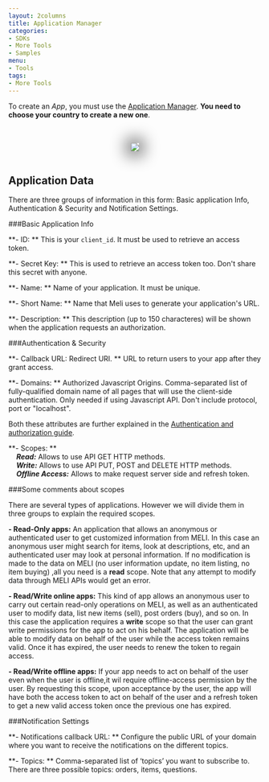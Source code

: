 ```yaml
---
layout: 2columns
title: Application Manager
categories: 
- SDKs 
- More Tools
- Samples
menu: 
- Tools
tags: 
- More Tools
---
```


To create an _App_, you must use the [Application Manager](http://applications.mercadolibre.com). **You need to choose your country to create a new one**. 

<center>
	<br /><br />
	<img src="/images/application-detail.png" style="box-shadow:0px 0px 30px 10px gray;" />
	<br /><br />
</center>



## Application Data

There are three groups of information in this form: Basic application Info, Authentication &amp; Security and Notification Settings.


###Basic Application Info


**- ID: ** This is your `client_id`. It must be used to retrieve an access token. 

**- Secret Key: ** This is used to retrieve an access token too. Don't share this secret with anyone.

**- Name: ** Name of your application. It must be unique.

**- Short Name: ** Name that Meli uses to generate your application's URL. 

**- Description: ** This description (up to 150 characteres) will be shown when the application requests an authorization. 


###Authentication &amp; Security 


**- Callback URL: Redirect URI. ** URL to return users to your app after they grant access. 

**- Domains: ** Authorized Javascript Origins. Comma-separated list of fully-qualified domain name of all pages that will use the client-side authentication. Only needed if using Javascript API. Don't include protocol, port or "localhost".

Both these attributes are further explained in the [Authentication and authorization guide](/authentication-and-authorization).


**- Scopes: ** <br />
&nbsp;&nbsp;&nbsp;&nbsp;***Read:*** Allows to use API GET HTTP methods. <br />
&nbsp;&nbsp;&nbsp;&nbsp;***Write:*** Allows to use API PUT, POST and DELETE HTTP methods. <br />
&nbsp;&nbsp;&nbsp;&nbsp;***Offline Access:*** Allows to make request server side and refresh token. <br />

###Some comments about scopes

There are several types of applications. However we will divide them in three groups to explain the required scopes.

**- Read-Only apps:**  An application that allows an anonymous or authenticated user to get customized information from MELI. In this case an anonymous user might search for items, look at descriptions, etc, and an authenticated user may look at personal information. If no modification is made to the data on MELI (no user information update, no item listing, no item buying) ,all you need is a **read** scope. Note that any attempt to modify data through MELI APIs would get an error.

**- Read/Write online apps:** This kind of app allows an anonymous user to carry out certain read-only operations on MELI, as well as an authenticated user to modify data, list new items (sell), post orders (buy), and so on. In this case the application requires a **write** scope so that the user can grant write permissions for the app to act on his behalf. The application will be able to modify data on behalf of the user while the access token remains valid. Once it has expired, the user needs to renew the token to regain access.

**- Read/Write offline apps:** If your app needs to act on behalf of the user even when the user is offline,it wil require offline-access permission by the user. By requesting this scope, upon acceptance by the user, the app will have both the access token to act on behalf of the user and a refresh token to get a new valid access token once the previous one has expired.


###Notification Settings


**- Notifications callback URL: ** Configure the public URL of your domain where you want to receive the notifications on the different topics. 

**- Topics: ** Comma-separated list of ‘topics’ you want to subscribe to. There are three possible topics: orders, items, questions.
